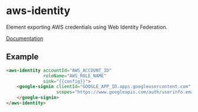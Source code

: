 aws-identity
============

Element exporting AWS credentials using Web Identity Federation.

[Documentation](http://guardian.github.io/element-aws-identity/)

## Example

``` html
<aws-identity accountId="AWS_ACCOUNT_ID"
              roleName="AWS_ROLE_NAME"
              sink="{{config}}">
    <google-signin clientId="GOOGLE_APP_ID.apps.googleusercontent.com"
                   scopes="https://www.googleapis.com/auth/userinfo.email">
    </google-signin>
</aws-identity>
```
